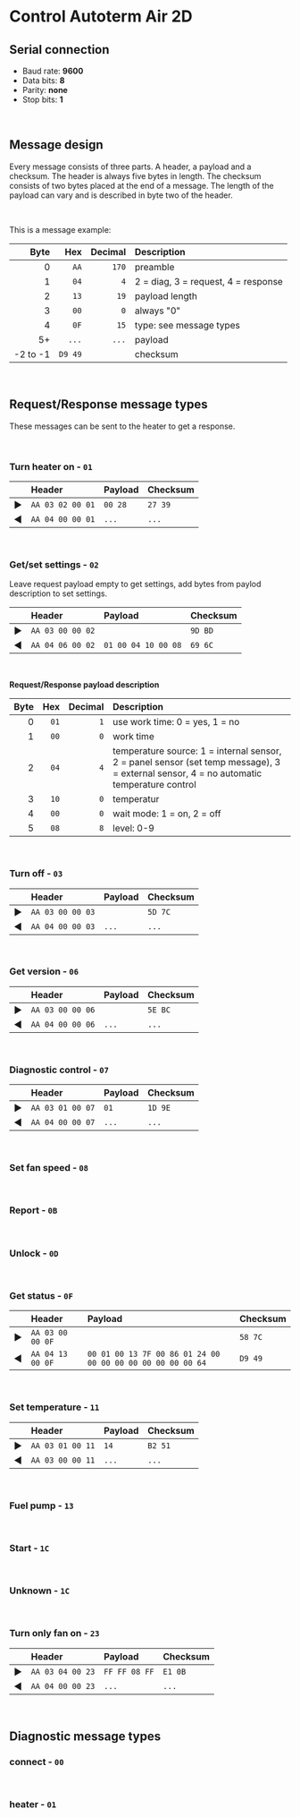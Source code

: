 # Control Autoterm Air 2D

## Serial connection

- Baud rate: __9600__
- Data bits: __8__
- Parity: __none__
- Stop bits: __1__

&nbsp;

## Message design

Every message consists of three parts. A header, a payload and a checksum. The header is always five bytes in length. The checksum consists of two bytes placed at the end of a message. The length of the payload can vary and is described in byte two of the header.

&nbsp;

This is a message example:

|Byte|Hex|Decimal|Description|
|-:|-:|-:|:-|
|0|`AA`|`170`|preamble|
|1|`04`|`4`|2 = diag, 3 = request, 4 = response|
|2|`13`|`19`|payload length|
|3|`00`|`0`|always "0"|
|4|`0F`|`15`|type: see message types|
|5+|`...`|`...`|payload|
|-2 to -1|`D9 49`||checksum|

&nbsp;

## Request/Response message types

These messages can be sent to the heater to get a response.

&nbsp;

### Turn heater on - `01`

||Header|Payload|Checksum|
|-|:-|:-|:-|
|▶|`AA 03 02 00 01`|`00 28`|`27 39`|
|◀|`AA 04 00 00 01`|`...`|`...`|

&nbsp;

### Get/set settings - `02`

Leave request payload empty to get settings, add bytes from paylod description to set settings.

||Header|Payload|Checksum|
|-|:-|:-|:-|
|▶|`AA 03 00 00 02`||`9D BD`|
|◀|`AA 04 06 00 02`|`01 00 04 10 00 08`|`69 6C`|

&nbsp;

__Request/Response payload description__

|Byte|Hex|Decimal|Description|
|-:|-:|-:|:-|
|0|`01`|`1`|use work time: 0 = yes, 1 = no|
|1|`00`|`0`|work time|
|2|`04`|`4`|temperature source: 1 = internal sensor, 2 = panel sensor (set temp message), 3 = external sensor, 4 = no automatic temperature control|
|3|`10`|`0`|temperatur|
|4|`00`|`0`|wait mode: 1 = on, 2 = off|
|5|`08`|`8`|level: 0-9|

&nbsp;

### Turn off - `03`

||Header|Payload|Checksum|
|-|:-|:-|:-|
|▶|`AA 03 00 00 03`||`5D 7C`|
|◀|`AA 04 00 00 03`|`...`|`...`|

&nbsp;

### Get version - `06`

||Header|Payload|Checksum|
|-|:-|:-|:-|
|▶|`AA 03 00 00 06`||`5E BC`|
|◀|`AA 04 00 00 06`|`...`|`...`|

&nbsp;

### Diagnostic control - `07`

||Header|Payload|Checksum|
|-|:-|:-|:-|
|▶|`AA 03 01 00 07`|`01`|`1D 9E`|
|◀|`AA 04 00 00 07`|`...`|`...`|

&nbsp;

### Set fan speed - `08`

&nbsp;

### Report - `0B`

&nbsp;

### Unlock - `0D`

&nbsp;

### Get status - `0F`

||Header|Payload|Checksum|
|-|:-|:-|:-|
|▶|`AA 03 00 00 0F`||`58 7C`|
|◀|`AA 04 13 00 0F`|`00 01 00 13 7F 00 86 01 24 00 00 00 00 00 00 00 00 00 64`|`D9 49`|

&nbsp;

### Set temperature - `11`

||Header|Payload|Checksum|
|-|:-|:-|:-|
|▶|`AA 03 01 00 11`|`14`|`B2 51`|
|◀|`AA 03 00 00 11`|`...`|`...`|

&nbsp;

### Fuel pump - `13`

&nbsp;

### Start - `1C`

&nbsp;

### Unknown - `1C`

&nbsp;

### Turn only fan on - `23`

||Header|Payload|Checksum|
|-|:-|:-|:-|
|▶|`AA 03 04 00 23`|`FF FF 08 FF`|`E1 0B`|
|◀|`AA 04 00 00 23`|`...`|`...`|

&nbsp;

## Diagnostic message types

### connect - `00`

&nbsp;

### heater - `01`